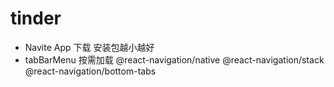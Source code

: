 # tinder 

- Navite App
   下载
   安装包越小越好
- tabBarMenu 
  按需加载
  @react-navigation/native
  @react-navigation/stack
  @react-navigation/bottom-tabs